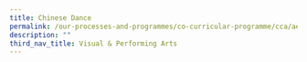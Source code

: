 ```yaml
---
title: Chinese Dance
permalink: /our-processes-and-programmes/co-curricular-programme/cca/aesthetics/chinese-dance
description: ""
third_nav_title: Visual & Performing Arts
---
```

